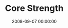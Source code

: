 ---
layout: series
series: "Core Strength"
permalink: "/core-strength/"
title: "Core Strength"
date: 2008-09-07 00:00:00
endDate: 2008-09-28 00:00:00
description: "Knowing God isn't about layering on religion or hopping from one spiritual awakening to the next, but rather connecting with him in an ongoing and dynamic relationship. And like any relationship, this virtually always requires intentionality on our part. This September, join our discussion on connecting with God and building spiritual strength via the fundamental, three-part regimen of Bible reading, prayer and life in community. "
src: "http://s3.amazonaws.com/crossroads-media/images/legacy/content/CoreStrength_90x90.gif"
---